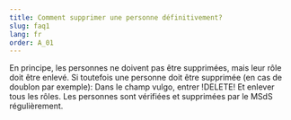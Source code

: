 ```yaml
---
title: Comment supprimer une personne définitivement?
slug: faq1
lang: fr
order: A_01
---
```


En principe, les personnes ne doivent pas être supprimées, mais leur rôle doit être enlevé. Si toutefois une personne doit être supprimée (en cas de doublon par exemple): Dans le champ vulgo, entrer !DELETE! Et enlever tous les rôles. Les personnes sont vérifiées et supprimées par le MSdS régulièrement.